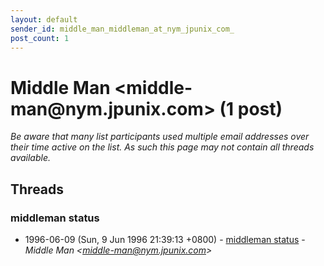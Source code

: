 ```yaml
---
layout: default
sender_id: middle_man_middleman_at_nym_jpunix_com_
post_count: 1
---
```


# Middle Man <middle-man<span>@</span>nym.jpunix.com> (1 post)

_Be aware that many list participants used multiple email addresses over their time active on the list. As such this page may not contain all threads available._

## Threads

### middleman status
+ 1996-06-09 (Sun, 9 Jun 1996 21:39:13 +0800) - [middleman status](/archive/1996/06/d77c3df91bca37ad68e3d96fadb76d0bde3b7ca20940544b44fb12e5f490a4fa) - _Middle Man \<middle-man@nym.jpunix.com\>_


